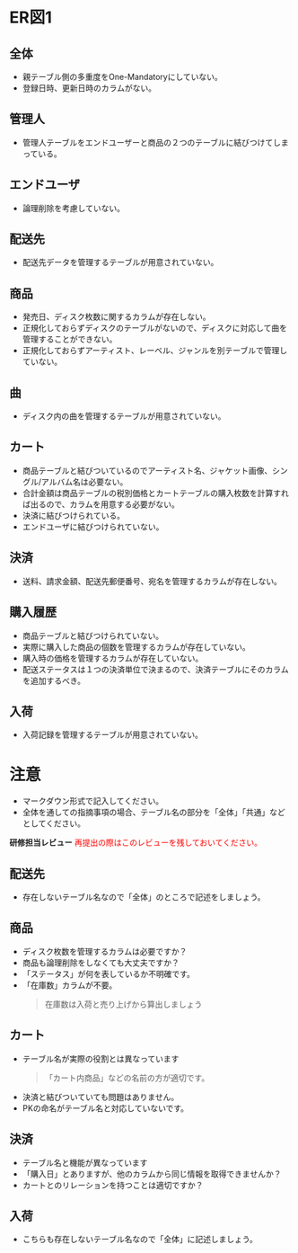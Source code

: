 # ER図1
## 全体
- 親テーブル側の多重度をOne-Mandatoryにしていない。
- 登録日時、更新日時のカラムがない。

## 管理人
- 管理人テーブルをエンドユーザーと商品の２つのテーブルに結びつけてしまっている。

## エンドユーザ
- 論理削除を考慮していない。

## 配送先
- 配送先データを管理するテーブルが用意されていない。

## 商品
- 発売日、ディスク枚数に関するカラムが存在しない。
- 正規化しておらずディスクのテーブルがないので、ディスクに対応して曲を管理することができない。
- 正規化しておらずアーティスト、レーベル、ジャンルを別テーブルで管理していない。

## 曲
- ディスク内の曲を管理するテーブルが用意されていない。

## カート
- 商品テーブルと結びついているのでアーティスト名、ジャケット画像、シングル/アルバム名は必要ない。
- 合計金額は商品テーブルの税別価格とカートテーブルの購入枚数を計算すれば出るので、カラムを用意する必要がない。
- 決済に結びつけられている。
- エンドユーザに結びつけられていない。

## 決済
- 送料、請求金額、配送先郵便番号、宛名を管理するカラムが存在しない。

## 購入履歴
- 商品テーブルと結びつけられていない。
- 実際に購入した商品の個数を管理するカラムが存在していない。
- 購入時の価格を管理するカラムが存在していない。
- 配送ステータスは１つの決済単位で決まるので、決済テーブルにそのカラムを追加するべき。

## 入荷
- 入荷記録を管理するテーブルが用意されていない。

# 注意
* マークダウン形式で記入してください。
* 全体を通しての指摘事項の場合、テーブル名の部分を「全体」「共通」などとしてください。

**研修担当レビュー**
<font color="Red">再提出の際はこのレビューを残しておいてください。</font>

## 配送先
- 存在しないテーブル名なので「全体」のところで記述をしましょう。

## 商品
- ディスク枚数を管理するカラムは必要ですか？
- 商品も論理削除をしなくても大丈夫ですか？
- 「ステータス」が何を表しているか不明確です。
- 「在庫数」カラムが不要。
  > 在庫数は入荷と売り上げから算出しましょう
  
## カート
- テーブル名が実際の役割とは異なっています
  > 「カート内商品」などの名前の方が適切です。
- 決済と結びついていても問題はありません。
- PKの命名がテーブル名と対応していないです。

## 決済
- テーブル名と機能が異なっています
- 「購入日」とありますが、他のカラムから同じ情報を取得できませんか？
- カートとのリレーションを持つことは適切ですか？

## 入荷
- こちらも存在しないテーブル名なので「全体」に記述しましょう。

